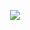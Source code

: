 <p align="center"><img src="https://raw.githubusercontent.com/zayronxio/phizos-icon-theme/master/PREVIEW/text.svg"/></p>

